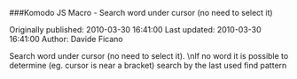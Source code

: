 ###Komodo JS Macro - Search word under cursor (no need to select it)

Originally published: 2010-03-30 16:41:00
Last updated: 2010-03-30 16:41:00
Author: Davide Ficano

Search word under cursor (no need to select it).\nIf no word it is possible to determine (eg. cursor is near a bracket) search by the last used find pattern